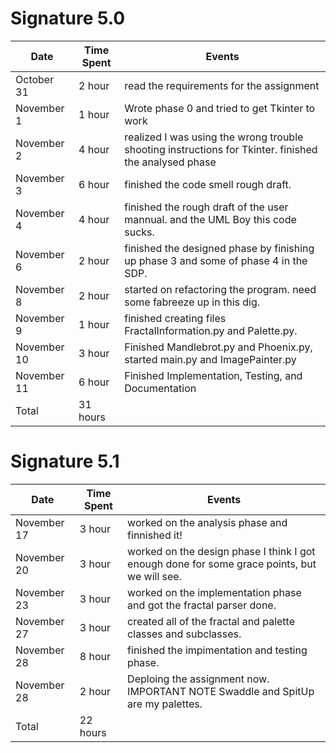 # Signature 5.0

| Date       | Time Spent | Events
|------------|------------|-------------
| October 31 | 2 hour     | read the requirements for the assignment
| November 1 | 1 hour     | Wrote phase 0 and tried to get Tkinter to work
| November 2 | 4 hour     | realized I was using the wrong trouble shooting instructions for Tkinter. finished the analysed phase
| November 3 | 6 hour     | finished the code smell rough draft.
| November 4 | 4 hour     | finished the rough draft of the user mannual. and the UML Boy this code sucks.
| November 6 | 2 hour     | finished the designed phase by finishing up phase 3 and some of phase 4 in the SDP.
| November 8 | 2 hour     | started on refactoring the program. need some fabreeze up in this dig.
| November 9 | 1 hour     | finished creating files FractalInformation.py and Palette.py.
| November 10| 3 hour     | Finished Mandlebrot.py and Phoenix.py, started main.py and ImagePainter.py
| November 11| 6 hour     | Finished Implementation, Testing, and Documentation
| Total      | 31 hours   |

# Signature 5.1

| Date         | Time Spent | Events
|--------------|------------|--------------------
| November 17  | 3 hour     | worked on the analysis phase and finnished it!
| November 20  | 3 hour     | worked on the design phase I think I got enough done for some grace points, but we will see.
| November 23  | 3 hour     | worked on the implementation phase and got the fractal parser done.
| November 27  | 3 hour     | created all of the fractal and palette classes and subclasses.
| November 28  | 8 hour     | finished the impimentation and testing phase.
| November 28  | 2 hour     | Deploing the assignment now. IMPORTANT NOTE Swaddle and SpitUp are my palettes.
| Total        | 22 hours   | 